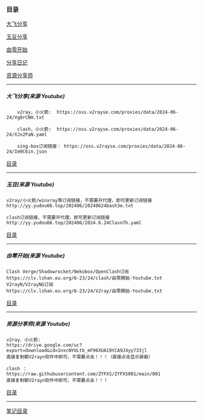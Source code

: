 ### 目录

[大飞分享](#大飞分享来源-youtube)

[玉豆分享](#玉豆来源-youtube)

[由零开始](#由零开始来源-youtube)

[分享日记](./6.25%E8%8A%82%E7%82%B9%E5%88%86%E4%BA%AB.zip)

[资源分享师](#资源分享师来源-youtube)

---

##### 大飞分享(来源 Youtube)

```
    v2ray，小火箭:  https://oss.v2rayse.com/proxies/data/2024-06-24/Vg8rCNH.txt

    clash，小火箭:  https://oss.v2rayse.com/proxies/data/2024-06-24/XJx2PaN.yaml

    sing-box订阅链接： https://oss.v2rayse.com/proxies/data/2024-06-24/Im9C6in.json
```

[目录](#目录)

---

##### 玉豆(来源 Youtube)

```
v2ray/小火箭/winxray等订阅链接，不需要开代理，即可更新订阅链接
http://yy.yudou66.top/202406/20240624bash3e.txt

clash订阅链接，不需要开代理，即可更新订阅链接
http://yy.yudou66.top/202406/2024.6.24Clasn7h.yaml

```

[目录](#目录)

---

##### 由零开始(来源 Youtube)

```
Clash Verge/Shadowrocket/Nekobox/OpenClash订阅
https://clv.lshan.eu.org/6-23/24/clash/由零開始-Youtube.txt
V2rayN/V2rayNG订阅
https://clv.lshan.eu.org/6-23/24/V2ray/由零開始-Youtube.txt

```

[目录](#目录)

---

##### 资源分享师(来源 Youtube)

```
v2ray、小火箭:
https://drive.google.com/uc?export=download&id=1nxcNYULtb_mF96XUA19tCA9J4yy733jl
直接复制都V2rayn软件中即可，不需要点击！！！（直接点击显示屏蔽）

clash ：
https://raw.githubusercontent.com/ZYFXS/ZYFXS001/main/001
直接复制都V2rayn软件中即可，不需要点击！！！ 

```

[目录](#目录)

---
[笔记目录](../../README.md)
